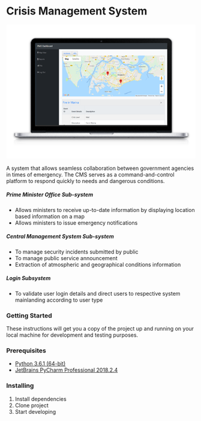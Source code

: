 # Crisis Management System

![CMS GUI](https://raw.githubusercontent.com/hdgwee/scse_cz3003_2018_s1_cms/master/img/Screenshot_CMS.png)

A system that allows seamless collaboration between government agencies in times of emergency. The CMS serves as a command-and-control platform to respond quickly to needs and dangerous conditions.

##### Prime Minister Office Sub-system
* Allows ministers to receive up-to-date information by displaying location based information on a map
* Allows ministers to issue emergency notifications

##### Central Management System Sub-system
* To manage security incidents submitted by public
* To manage public service announcement
* Extraction of atmospheric and geographical conditions information

##### Login Subsystem
* To validate user login details and direct users to respective system mainlanding according to user type

### Getting Started

These instructions will get you a copy of the project up and running on your local machine for development and testing purposes.

### Prerequisites

* [Python 3.6.1 (64-bit)](https://www.python.org/downloads/release/python-361/)
* [JetBrains PyCharm Professional 2018.2.4](https://www.jetbrains.com/pycharm/download/#section=windows)

### Installing

1. Install dependencies
2. Clone project
3. Start developing
